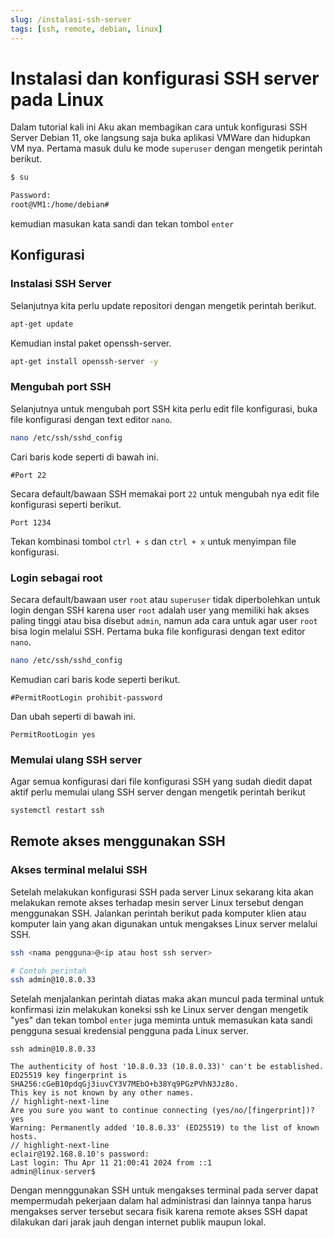 ```yaml
---
slug: /instalasi-ssh-server
tags: [ssh, remote, debian, linux]
---
```


# Instalasi dan konfigurasi SSH server pada Linux

Dalam tutorial kali ini Aku akan membagikan cara untuk konfigurasi SSH Server Debian 11, oke langsung saja buka aplikasi VMWare dan hidupkan VM nya.
Pertama masuk dulu ke mode `superuser` dengan mengetik perintah berikut.

```txt
$ su

Password:
root@VM1:/home/debian#
```

kemudian masukan kata sandi dan tekan tombol `enter`

## Konfigurasi

### Instalasi SSH Server

Selanjutnya kita perlu update repositori dengan mengetik perintah berikut.

```bash title="CLI"
apt-get update
```

Kemudian instal paket openssh-server.

```bash title="CLI"
apt-get install openssh-server -y
```

### Mengubah port SSH

Selanjutnya untuk mengubah port SSH kita perlu edit file konfigurasi, buka file konfigurasi dengan text editor `nano`.

```bash title="CLI"
nano /etc/ssh/sshd_config
```

Cari baris kode seperti di bawah ini.

```text title="/etc/ssh/sshd_config"
#Port 22
```

Secara default/bawaan SSH memakai port `22` untuk mengubah nya edit file konfigurasi seperti berikut.

```text title="/etc/ssh/sshd_config"
Port 1234
```

Tekan kombinasi tombol `ctrl + s` dan `ctrl + x` untuk menyimpan file konfigurasi.

### Login sebagai root

Secara default/bawaan user `root` atau `superuser` tidak diperbolehkan untuk login dengan SSH
karena user `root` adalah user yang memiliki hak akses paling tinggi atau bisa disebut `admin`, namun ada cara untuk agar user `root` bisa login melalui SSH. Pertama buka file konfigurasi dengan text editor `nano`.

```bash title="CLI"
nano /etc/ssh/sshd_config
```

Kemudian cari baris kode seperti berikut.

```text title="/etc/ssh/sshd_config"
#PermitRootLogin prohibit-password
```

Dan ubah seperti di bawah ini.

```text title="/etc/ssh/sshd_config"
PermitRootLogin yes
```

### Memulai ulang SSH server

Agar semua konfigurasi dari file konfigurasi SSH yang sudah diedit dapat aktif perlu memulai ulang SSH server dengan mengetik perintah berikut

```bash title="CLI"
systemctl restart ssh
```

## Remote akses menggunakan SSH

### Akses terminal melalui SSH

Setelah melakukan konfigurasi SSH pada server Linux sekarang kita akan melakukan remote akses terhadap mesin server Linux tersebut
dengan menggunakan SSH. Jalankan perintah berikut pada komputer klien atau komputer lain yang akan digunakan untuk mengakses Linux server melalui SSH.

```bash title="CLI" {1,4}
ssh <nama pengguna>@<ip atau host ssh server>

# Contoh perintah
ssh admin@10.8.0.33
```

Setelah menjalankan perintah diatas maka akan muncul pada terminal untuk konfirmasi izin melakukan koneksi ssh ke Linux server dengan mengetik "yes" dan tekan tombol `enter` juga meminta untuk memasukan kata sandi pengguna sesuai kredensial pengguna pada Linux server.

```text title="konfirmasi dan masukan kata sandi"
ssh admin@10.8.0.33

The authenticity of host '10.8.0.33 (10.8.0.33)' can't be established.
ED25519 key fingerprint is SHA256:cGeB10pdqGj3iuvCY3V7MEbO+b38Yq9PGzPVhN3Jz8o.
This key is not known by any other names.
// highlight-next-line
Are you sure you want to continue connecting (yes/no/[fingerprint])? yes
Warning: Permanently added '10.8.0.33' (ED25519) to the list of known hosts.
// highlight-next-line
eclair@192.168.8.10's password:
Last login: Thu Apr 11 21:00:41 2024 from ::1
admin@linux-server$
```

Dengan mennggunakan SSH untuk mengakses terminal pada server dapat mempermudah pekerjaan dalam hal administrasi dan lainnya tanpa harus mengakses server tersebut secara fisik karena remote akses SSH dapat dilakukan dari jarak jauh dengan internet publik maupun lokal.

